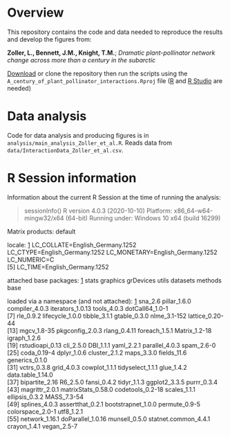 # Overview

This repository contains the code and data needed to reproduce the results and develop the figures from:

**Zoller, L., Bennett, J.M., Knight, T.M.**; *Dramatic plant-pollinator network change across more than a century in the subarctic*

[Download][1] or clone the repository then run the scripts using the `A_century_of_plant_pollinator_interactions.Rproj` file ([R][2] and [R Studio][3] are needed)

[1]: https://github.com/LeanaZ/Dramatic-plant-pollinator-network-change-across-more-than-a-century-in-the-subarctic/archive/master.zip
[2]: https://www.r-project.org/
[3]: https://www.rstudio.com/products/rstudio/download/


# Data analysis

Code for data analysis and producing figures is in `analysis/main_analysis_Zoller_et_al.R`. Reads data from `data/InteractionData_Zoller_et_al.csv`.

# R Session information
Information about the current R Session at the time of running the analysis:

> sessionInfo()
R version 4.0.3 (2020-10-10)
Platform: x86_64-w64-mingw32/x64 (64-bit)
Running under: Windows 10 x64 (build 16299)

Matrix products: default

locale:
[1] LC_COLLATE=English_Germany.1252  LC_CTYPE=English_Germany.1252    LC_MONETARY=English_Germany.1252 LC_NUMERIC=C                    
[5] LC_TIME=English_Germany.1252    

attached base packages:
[1] stats     graphics  grDevices utils     datasets  methods   base     

loaded via a namespace (and not attached):
 [1] sna_2.6              pillar_1.6.0         compiler_4.0.3       iterators_1.0.13     tools_4.0.3          dotCall64_1.0-1     
 [7] rle_0.9.2            lifecycle_1.0.0      tibble_3.1.1         gtable_0.3.0         nlme_3.1-152         lattice_0.20-44     
[13] mgcv_1.8-35          pkgconfig_2.0.3      rlang_0.4.11         foreach_1.5.1        Matrix_1.2-18        igraph_1.2.6        
[19] rstudioapi_0.13      cli_2.5.0            DBI_1.1.1            yaml_2.2.1           parallel_4.0.3       spam_2.6-0          
[25] coda_0.19-4          dplyr_1.0.6          cluster_2.1.2        maps_3.3.0           fields_11.6          generics_0.1.0      
[31] vctrs_0.3.8          grid_4.0.3           cowplot_1.1.1        tidyselect_1.1.1     glue_1.4.2           data.table_1.14.0   
[37] bipartite_2.16       R6_2.5.0             fansi_0.4.2          tidyr_1.1.3          ggplot2_3.3.5        purrr_0.3.4         
[43] magrittr_2.0.1       matrixStats_0.58.0   codetools_0.2-18     scales_1.1.1         ellipsis_0.3.2       MASS_7.3-54         
[49] splines_4.0.3        assertthat_0.2.1     bootstrapnet_1.0.0   permute_0.9-5        colorspace_2.0-1     utf8_1.2.1          
[55] network_1.16.1       doParallel_1.0.16    munsell_0.5.0        statnet.common_4.4.1 crayon_1.4.1         vegan_2.5-7         
